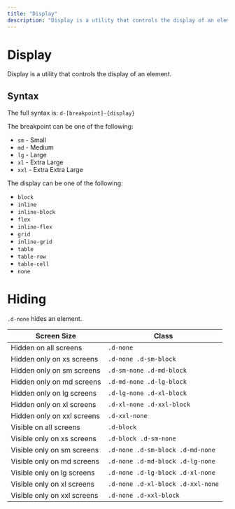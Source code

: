 ```yaml
---
title: "Display"
description: "Display is a utility that controls the display of an element."
---
```


<head>
    <link rel="stylesheet" href="/HypeTML/0.9.0.css"/>
</head>

# Display

Display is a utility that controls the display of an element.

## Syntax

The full syntax is: `d-[breakpoint]-{display}`

The breakpoint can be one of the following:

- `sm` - Small
- `md` - Medium
- `lg` - Large
- `xl` - Extra Large
- `xxl` - Extra Extra Large

The display can be one of the following:

- `block`
- `inline`
- `inline-block`
- `flex`
- `inline-flex`
- `grid`
- `inline-grid`
- `table`
- `table-row`
- `table-cell`
- `none`

# Hiding

`.d-none` hides an element.


| Screen Size | Class |
| ----------- | ----- |
| Hidden on all screens | `.d-none` |
| Hidden only on xs screens | `.d-none .d-sm-block` |
| Hidden only on sm screens | `.d-sm-none .d-md-block` |
| Hidden only on md screens | `.d-md-none .d-lg-block` |
| Hidden only on lg screens | `.d-lg-none .d-xl-block` |
| Hidden only on xl screens | `.d-xl-none .d-xxl-block` |
| Hidden only on xxl screens | `.d-xxl-none` |
| Visible on all screens | `.d-block` |
| Visible only on xs screens | `.d-block .d-sm-none` |
| Visible only on sm screens | `.d-none .d-sm-block .d-md-none` |
| Visible only on md screens | `.d-none .d-md-block .d-lg-none` |
| Visible only on lg screens | `.d-none .d-lg-block .d-xl-none` |
| Visible only on xl screens | `.d-none .d-xl-block .d-xxl-none` |
| Visible only on xxl screens | `.d-none .d-xxl-block` |



